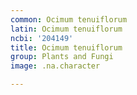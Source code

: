 ```yaml
---
common: Ocimum tenuiflorum
latin: Ocimum tenuiflorum
ncbi: '204149'
title: Ocimum tenuiflorum
group: Plants and Fungi
image: .na.character

---
```

